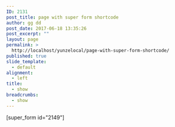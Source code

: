 ```yaml
---
ID: 2131
post_title: page with super form shortcode
author: gg dd
post_date: 2017-06-18 13:35:26
post_excerpt: ""
layout: page
permalink: >
  http://localhost/yunzelocal/page-with-super-form-shortcode/
published: true
slide_template:
  - default
alignment:
  - left
title:
  - show
breadcrumbs:
  - show
---
```

[super_form id="2149"]